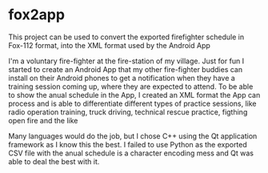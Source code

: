 # fox2app
This project can be used to convert the exported firefighter schedule in Fox-112 format, into the XML format used by the Android App

I'm a voluntary fire-fighter at the fire-station of my village. Just for fun I started to create an Android App that my other 
fire-fighter buddies can install on their Android phones to get a notification when they have a training session coming up, where
they are expected to attend.
To be able to show the anual schedule in the App, I created an XML format the App can process and is able to differentiate different 
types of practice sessions, like radio operation training, truck driving, technical rescue practice, figthing open fire and the like

Many languages would do the job, but I chose C++ using the Qt application framework as I know this the best. I failed to use Python 
as the exported CSV file with the anual schedule is a character encoding mess and Qt was able to deal the best with it.  

